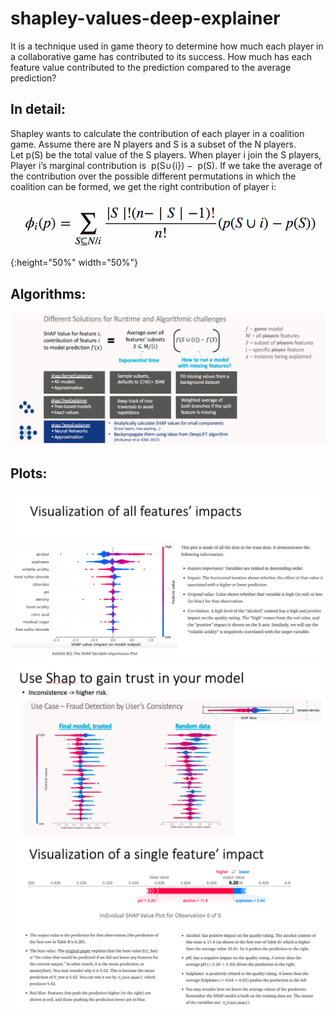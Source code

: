 # shapley-values-deep-explainer
It is a technique used in game theory to determine how much each player in a collaborative game has contributed to its success.
How much has each feature value contributed to the prediction compared to the average prediction?

## In detail:
Shapley wants to calculate the contribution of each player in a coalition game. 
Assume there are N players and S is a subset of the N players. 
Let p(S) be the total value of the S players. When player i join the S players, Player i’s marginal contribution is  p(S∪{i}) −  p(S). 
If we take the average of the contribution over the possible different permutations in which the coalition can be formed, we get the right contribution of player i:
![](shap.png){:height="50%" width="50%"}

## Algorithms:
![](shap1.png)

## Plots: 
![](plot00.png) 
![](plot01.png) 
![](plot02.png) 
